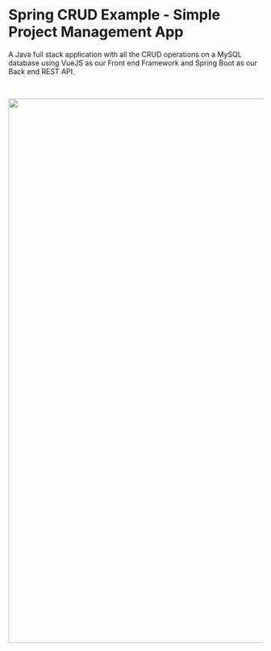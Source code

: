 # Spring CRUD Example - Simple Project Management App

A Java full stack application with all the CRUD operations on a MySQL database using VueJS as our Front end Framework and Spring Boot as our Back end REST API.

<br />
<p align="center">
    <img src="https://i.imgur.com/vsmUOb3.png" width="1920" height="1080"/>
</p>

